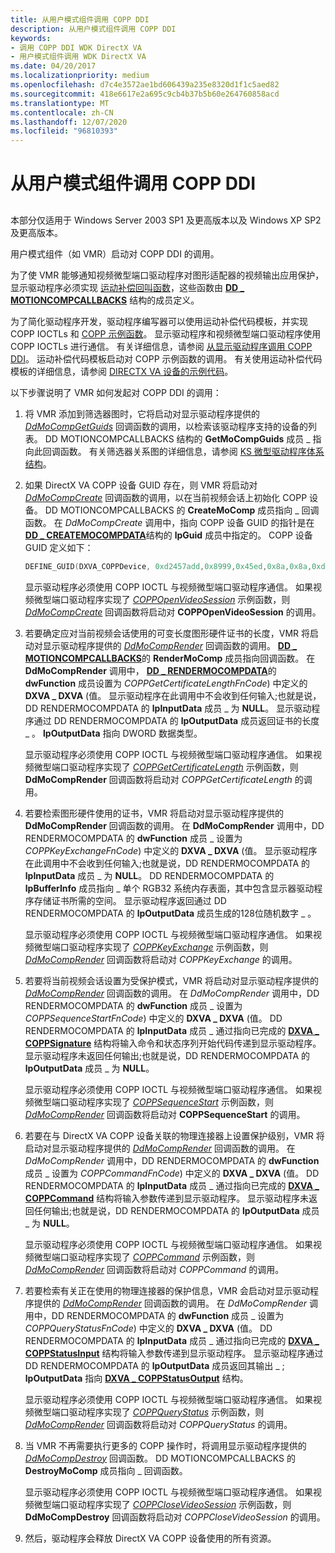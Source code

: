 ```yaml
---
title: 从用户模式组件调用 COPP DDI
description: 从用户模式组件调用 COPP DDI
keywords:
- 调用 COPP DDI WDK DirectX VA
- 用户模式组件调用 WDK DirectX VA
ms.date: 04/20/2017
ms.localizationpriority: medium
ms.openlocfilehash: d7c4e3572ae1bd606439a235e8320d1f1c5aed82
ms.sourcegitcommit: 418e6617e2a695c9cb4b37b5b60e264760858acd
ms.translationtype: MT
ms.contentlocale: zh-CN
ms.lasthandoff: 12/07/2020
ms.locfileid: "96810393"
---
```

# <a name="calling-the-copp-ddi-from-a-user-mode-component"></a>从用户模式组件调用 COPP DDI


## <span id="ddk_calling_the_copp_ddi_from_a_user_mode_component_gg"></span><span id="DDK_CALLING_THE_COPP_DDI_FROM_A_USER_MODE_COMPONENT_GG"></span>


本部分仅适用于 Windows Server 2003 SP1 及更高版本以及 Windows XP SP2 及更高版本。

用户模式组件（如 VMR）启动对 COPP DDI 的调用。

为了使 VMR 能够通知视频微型端口驱动程序对图形适配器的视频输出应用保护，显示驱动程序必须实现 [运动补偿回叫函数](motion-compensation-callbacks.md)，这些函数由 [**DD \_ MOTIONCOMPCALLBACKS**](/windows/win32/api/ddrawint/ns-ddrawint-dd_motioncompcallbacks) 结构的成员定义。

为了简化驱动程序开发，驱动程序编写器可以使用运动补偿代码模板，并实现 COPP IOCTLs 和 [COPP 示例函数](sample-functions-for-copp.md)。 显示驱动程序和视频微型端口驱动程序使用 COPP IOCTLs 进行通信。 有关详细信息，请参阅 [从显示驱动程序调用 COPP DDI](calling-the-copp-ddi-from-the-display-driver.md)。 运动补偿代码模板启动对 COPP 示例函数的调用。 有关使用运动补偿代码模板的详细信息，请参阅 [DIRECTX VA 设备的示例代码](example-code-for-directx-va-devices.md)。

以下步骤说明了 VMR 如何发起对 COPP DDI 的调用：

1.  将 VMR 添加到筛选器图时，它将启动对显示驱动程序提供的 [*DdMoCompGetGuids*](/windows/win32/api/ddrawint/nc-ddrawint-pdd_mocompcb_getguids) 回调函数的调用，以检索该驱动程序支持的设备的列表。 DD MOTIONCOMPCALLBACKS 结构的 **GetMoCompGuids** 成员 \_ 指向此回调函数。 有关筛选器关系图的详细信息，请参阅 [KS 微型驱动程序体系结构](../stream/ks-minidriver-architecture.md)。

2.  如果 DirectX VA COPP 设备 GUID 存在，则 VMR 将启动对 [*DdMoCompCreate*](/windows/win32/api/ddrawint/nc-ddrawint-pdd_mocompcb_create) 回调函数的调用，以在当前视频会话上初始化 COPP 设备。 DD MOTIONCOMPCALLBACKS 的 **CreateMoComp** 成员指向 \_ 回调函数。 在 *DdMoCompCreate* 调用中，指向 COPP 设备 GUID 的指针是在 [**DD \_ CREATEMOCOMPDATA**](/windows/win32/api/ddrawint/ns-ddrawint-dd_createmocompdata)结构的 **lpGuid** 成员中指定的。 COPP 设备 GUID 定义如下：

    ```cpp
    DEFINE_GUID(DXVA_COPPDevice, 0xd2457add,0x8999,0x45ed,0x8a,0x8a,0xd1,0xaa,0x04,0x7b,0xa4,0xd5);
    ```

    显示驱动程序必须使用 COPP IOCTL 与视频微型端口驱动程序通信。 如果视频微型端口驱动程序实现了 [*COPPOpenVideoSession*](./coppopenvideosession.md) 示例函数，则 [*DdMoCompCreate*](/windows/win32/api/ddrawint/nc-ddrawint-pdd_mocompcb_create) 回调函数将启动对 **COPPOpenVideoSession** 的调用。

3.  若要确定应对当前视频会话使用的可变长度图形硬件证书的长度，VMR 将启动对显示驱动程序提供的 [*DdMoCompRender*](/windows/win32/api/ddrawint/nc-ddrawint-pdd_mocompcb_render) 回调函数的调用。 [**DD \_ MOTIONCOMPCALLBACKS**](/windows/win32/api/ddrawint/ns-ddrawint-dd_motioncompcallbacks)的 **RenderMoComp** 成员指向回调函数。 在 **DdMoCompRender** 调用中， [**DD \_ RENDERMOCOMPDATA**](/windows/win32/api/ddrawint/ns-ddrawint-dd_rendermocompdata)的 **dwFunction** 成员设置为 *COPPGetCertificateLengthFnCode*) 中定义的 **DXVA \_ DXVA** (值。 显示驱动程序在此调用中不会收到任何输入;也就是说，DD RENDERMOCOMPDATA 的 **lpInputData** 成员 \_ 为 **NULL**。 显示驱动程序通过 DD RENDERMOCOMPDATA 的 **lpOutputData** 成员返回证书的长度 \_ 。 **lpOutputData** 指向 DWORD 数据类型。

    显示驱动程序必须使用 COPP IOCTL 与视频微型端口驱动程序通信。 如果视频微型端口驱动程序实现了 [*COPPGetCertificateLength*](./coppgetcertificatelength.md) 示例函数，则 **DdMoCompRender** 回调函数将启动对 *COPPGetCertificateLength* 的调用。

4.  若要检索图形硬件使用的证书，VMR 将启动对显示驱动程序提供的 **DdMoCompRender** 回调函数的调用。 在 **DdMoCompRender** 调用中，DD RENDERMOCOMPDATA 的 **dwFunction** 成员 \_ 设置为 *COPPKeyExchangeFnCode*) 中定义的 **DXVA \_ DXVA** (值。 显示驱动程序在此调用中不会收到任何输入;也就是说，DD RENDERMOCOMPDATA 的 **lpInputData** 成员 \_ 为 **NULL**。 DD RENDERMOCOMPDATA 的 **lpBufferInfo** 成员指向 \_ 单个 RGB32 系统内存表面，其中包含显示器驱动程序存储证书所需的空间。 显示驱动程序返回通过 DD RENDERMOCOMPDATA 的 **lpOutputData** 成员生成的128位随机数字 \_ 。

    显示驱动程序必须使用 COPP IOCTL 与视频微型端口驱动程序通信。 如果视频微型端口驱动程序实现了 [*COPPKeyExchange*](./coppkeyexchange.md) 示例函数，则 [*DdMoCompRender*](/windows/win32/api/ddrawint/nc-ddrawint-pdd_mocompcb_render) 回调函数将启动对 *COPPKeyExchange* 的调用。

5.  若要将当前视频会话设置为受保护模式，VMR 将启动对显示驱动程序提供的 [*DdMoCompRender*](/windows/win32/api/ddrawint/nc-ddrawint-pdd_mocompcb_render) 回调函数的调用。 在 *DdMoCompRender* 调用中，DD RENDERMOCOMPDATA 的 **dwFunction** 成员 \_ 设置为 *COPPSequenceStartFnCode*) 中定义的 **DXVA \_ DXVA** (值。 DD RENDERMOCOMPDATA 的 **lpInputData** 成员 \_ 通过指向已完成的 [**DXVA \_ COPPSignature**](/windows-hardware/drivers/ddi/dxva/ns-dxva-_dxva_coppsignature) 结构将输入命令和状态序列开始代码传递到显示驱动程序。 显示驱动程序未返回任何输出;也就是说，DD RENDERMOCOMPDATA 的 **lpOutputData** 成员 \_ 为 **NULL**。

    显示驱动程序必须使用 COPP IOCTL 与视频微型端口驱动程序通信。 如果视频微型端口驱动程序实现了 [*COPPSequenceStart*](./coppsequencestart.md) 示例函数，则 [*DdMoCompRender*](/windows/win32/api/ddrawint/nc-ddrawint-pdd_mocompcb_render) 回调函数将启动对 **COPPSequenceStart** 的调用。

6.  若要在与 DirectX VA COPP 设备关联的物理连接器上设置保护级别，VMR 将启动对显示驱动程序提供的 [*DdMoCompRender*](/windows/win32/api/ddrawint/nc-ddrawint-pdd_mocompcb_render) 回调函数的调用。 在 *DdMoCompRender* 调用中，DD RENDERMOCOMPDATA 的 **dwFunction** 成员 \_ 设置为 *COPPCommandFnCode*) 中定义的 **DXVA \_ DXVA** (值。 DD RENDERMOCOMPDATA 的 **lpInputData** 成员 \_ 通过指向已完成的 [**DXVA \_ COPPCommand**](/windows-hardware/drivers/ddi/dxva/ns-dxva-_dxva_coppcommand) 结构将输入参数传递到显示驱动程序。 显示驱动程序未返回任何输出;也就是说，DD RENDERMOCOMPDATA 的 **lpOutputData** 成员 \_ 为 **NULL**。

    显示驱动程序必须使用 COPP IOCTL 与视频微型端口驱动程序通信。 如果视频微型端口驱动程序实现了 [*COPPCommand*](./coppcommand.md) 示例函数，则 [*DdMoCompRender*](/windows/win32/api/ddrawint/nc-ddrawint-pdd_mocompcb_render) 回调函数将启动对 *COPPCommand* 的调用。

7.  若要检索有关正在使用的物理连接器的保护信息，VMR 会启动对显示驱动程序提供的 [*DdMoCompRender*](/windows/win32/api/ddrawint/nc-ddrawint-pdd_mocompcb_render) 回调函数的调用。 在 *DdMoCompRender* 调用中，DD RENDERMOCOMPDATA 的 **dwFunction** 成员 \_ 设置为 *COPPQueryStatusFnCode*) 中定义的 **DXVA \_ DXVA** (值。 DD RENDERMOCOMPDATA 的 **lpInputData** 成员 \_ 通过指向已完成的 [**DXVA \_ COPPStatusInput**](/windows-hardware/drivers/ddi/dxva/ns-dxva-_dxva_coppstatusinput) 结构将输入参数传递到显示驱动程序。 显示驱动程序通过 DD RENDERMOCOMPDATA 的 **lpOutputData** 成员返回其输出 \_ ; **lpOutputData** 指向 [**DXVA \_ COPPStatusOutput**](/windows-hardware/drivers/ddi/dxva/ns-dxva-_dxva_coppstatusoutput) 结构。

    显示驱动程序必须使用 COPP IOCTL 与视频微型端口驱动程序通信。 如果视频微型端口驱动程序实现了 [*COPPQueryStatus*](./coppquerystatus.md) 示例函数，则 [*DdMoCompRender*](/windows/win32/api/ddrawint/nc-ddrawint-pdd_mocompcb_render) 回调函数将启动对 *COPPQueryStatus* 的调用。

8.  当 VMR 不再需要执行更多的 COPP 操作时，将调用显示驱动程序提供的 [*DdMoCompDestroy*](/windows/win32/api/ddrawint/nc-ddrawint-pdd_mocompcb_destroy) 回调函数。 DD MOTIONCOMPCALLBACKS 的 **DestroyMoComp** 成员指向 \_ 回调函数。

    显示驱动程序必须使用 COPP IOCTL 与视频微型端口驱动程序通信。 如果视频微型端口驱动程序实现了 [*COPPCloseVideoSession*](./coppclosevideosession.md) 示例函数，则 **DdMoCompDestroy** 回调函数将启动对 *COPPCloseVideoSession* 的调用。

9.  然后，驱动程序会释放 DirectX VA COPP 设备使用的所有资源。

 

